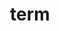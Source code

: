 ---
category: 4-letters
denotation: null
name: term
reference_link: https://www.etymonline.com/word/term
root_language: null
root_name: null
title: term
type: free
word_sums:
- respelling: term
  sum: 'Term + '
---